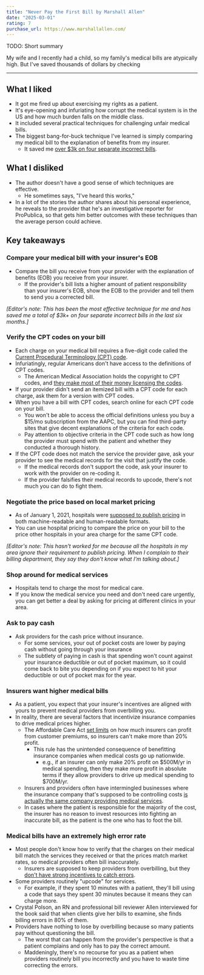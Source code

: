```yaml
---
title: "Never Pay the First Bill by Marshall Allen"
date: "2025-03-01"
rating: 7
purchase_url: https://www.marshallallen.com/
---
```


TODO: Short summary

My wife and I recently had a child, so my family's medical bills are atypically high. But I've saved thousands of dollars by checking

<!--more-->

---

## What I liked

- It got me fired up about exercising my rights as a patient.
- It's eye-opening and infuriating how corrupt the medical system is in the US and how much burden falls on the middle class.
- It included several practical techniques for challenging unfair medical bills.
- The biggest bang-for-buck technique I've learned is simply comparing my medical bill to the explanation of benefits from my insurer.
  - It saved me [over $3k on four separate incorrect bills](#compare-your-medical-bill-with-your-insurers-eob).

## What I disliked

- The author doesn't have a good sense of which techniques are effective.
  - He sometimes says, "I've heard this works,"
- In a lot of the stories the author shares about his personal experience, he reveals to the provider that he's an investigative reporter for ProPublica, so that gets him better outcomes with these techniques than the average person could achieve.

## Key takeaways

### Compare your medical bill with your insurer's EOB

- Compare the bill you receive from your provider with the explanation of benefits (EOB) you receive from your insurer.
  - If the provider's bill lists a higher amount of patient responsibility than your insurer's EOB, show the EOB to the provider and tell them to send you a corrected bill.

_\[Editor's note: This has been the most effective technique for me and has saved me a total of $3k+ on four separate incorrect bills in the last six months.\]_

### Verify the CPT codes on your bill

- Each charge on your medical bill requires a five-digit code called the [Current Procedural Terminology (CPT) code](https://en.wikipedia.org/wiki/Current_Procedural_Terminology).
- Infuriatingly, regular Americans don't have access to the definitions of CPT codes.
  - The American Medical Association holds the copyright to CPT codes, and [they make most of their money licensing the codes](https://www.nytimes.com/2017/03/29/magazine/those-indecipherable-medical-bills-theyre-one-reason-health-care-costs-so-much.html).
- If your provider didn't send an itemized bill with a CPT code for each charge, ask them for a version with CPT codes.
- When you have a bill with CPT codes, search online for each CPT code on your bill.
  - You won't be able to access the official definitions unless you buy a $15/mo subscription from the AAPC, but you can find third-party sites that give decent explanations of the criteria for each code.
  - Pay attention to objective criteria in the CPT code such as how long the provider must spend with the patient and whether they conducted a thorough history.
- If the CPT code does not match the service the provider gave, ask your provider to see the medical records for the visit that justify the code.
  - If the medical records don't support the code, ask your insurer to work with the provider on re-coding it.
  - If the provider falsifies their medical records to upcode, there's not much you can do to fight them.

### Negotiate the price based on local market pricing

- As of January 1, 2021, hospitals were [supposed to publish pricing](https://www.cms.gov/priorities/key-initiatives/hospital-price-transparency/hospitals) in both machine-readable and human-readable formats.
- You can use hospital pricing to compare the price on your bill to the price other hospitals in your area charge for the same CPT code.

_\[Editor's note: This hasn't worked for me because all the hospitals in my area ignore their requirement to publish pricing. When I complain to their billing department, they say they don't know what I'm talking about.\]_

### Shop around for medical services

- Hospitals tend to charge the most for medical care.
- If you know the medical service you need and don't need care urgently, you can get better a deal by asking for pricing at different clinics in your area.

### Ask to pay cash

- Ask providers for the cash price without insurance.
  - For some services, your out of pocket costs are lower by paying cash without going through your insurance
  - The subtlety of paying in cash is that spending won't count against your insurance deductible or out of pocket maximum, so it could come back to bite you depending on if you expect to hit your deductible or out of pocket max for the year.

### Insurers want higher medical bills

- As a patient, you expect that your insurer's incentives are aligned with yours to prevent medical providers from overbilling you.
- In reality, there are several factors that incentivize insurance companies to drive medical prices higher.
  - The Affordable Care Act [set limits](https://www.cms.gov/marketplace/private-health-insurance/medical-loss-ratio) on how much insurers can profit from customer premiums, so insurers can't make more than 20% profit.
    - This rule has the unintended consequence of benefitting insurance companies when medical costs go up nationwide.
      - e.g., if an insurer can only make 20% profit on $500M/yr in medical spending, then they make more profit in absolute terms if they allow providers to drive up medical spending to $700M/yr.
  - Insurers and providers often have intermingled businesses where the insurance company that's supposed to be controlling costs [is actually the same company providing medical services](https://en.wikipedia.org/wiki/UnitedHealth_Group#Organizational_structure).
  - In cases where the patient is responsible for the majority of the cost, the insurer has no reason to invest resources into fighting an inaccurate bill, as the patient is the one who has to foot the bill.

### Medical bills have an extremely high error rate

- Most people don't know how to verify that the charges on their medical bill match the services they received or that the prices match market rates, so medical providers often bill inaccurately.
  - Insurers are supposed to keep providers from overbilling, but they [don't have strong incentives to catch errors](#insurers-want-higher-medical-bills).
- Some providers routinely "upcode" for services.
  - For example, if they spent 10 minutes with a patient, they'll bill using a code that says they spent 30 minutes because it means they can charge more.
- Crystal Polson, an RN and professional bill reviewer Allen interviewed for the book said that when clients give her bills to examine, she finds billing errors in 80% of them.
- Providers have nothing to lose by overbilling because so many patients pay without questioning the bill.
  - The worst that can happen from the provider's perspective is that a patient complains and only has to pay the correct amount.
  - Maddeningly, there's no recourse for you as a patient when providers routinely bill you incorrectly and you have to waste time correcting the errors.
